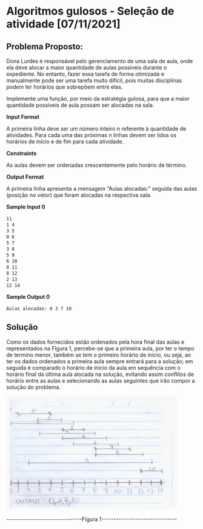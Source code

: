 # Algoritmos gulosos - Seleção de atividade [07/11/2021]

## Problema Proposto:

Dona Lurdes é responsável pelo gerenciamento de uma sala de aula, onde ela deve alocar a maior quantidade de aulas possíveis durante o expediente. No entanto, fazer essa tarefa de forma otimizada e manualmente pode ser uma tarefa muito difícil, pois muitas disciplinas podem ter horários que sobrepõem entre elas.

Implemente uma função, por meio da estratégia gulosa, para que a maior quantidade possíveis de aula possam ser alocadas na sala.

**Input Format**

A primeira linha deve ser um número inteiro n referente à quantidade de atividades. Para cada uma das próximas n linhas devem ser lidos os horários de início e de fim para cada atividade.

**Constraints**

As aulas devem ser ordenadas crescentemente pelo horário de término.

**Output Format**

A primeira linha apresenta a mensagem “Aulas alocadas:” seguida das aulas (posição no vetor) que foram alocadas na respectiva sala.

**Sample Input 0**

```
11
1 4
3 5
0 6
5 7
3 8
5 9
6 10
8 11
8 12
2 13
12 14
```

**Sample Output 0**

```
Aulas alocadas: 0 3 7 10
```



## Solução

Como os dados fornecidos estão ordenados pela hora final das aulas e representados na Figura 1, percebe-se que a primeira aula, por ter o tempo de termino menor, também se tem o primeiro horário de inicio, ou seja, ao ter os dados ordenados a primeira aula sempre entrará para a solução; em seguida é comparado o horário de inicio da aula em sequência com o horário final da última aula alocada na solução, evitando assim conflitos de horário entre as aulas e selecionando as aulas seguintes que irão compor a solução do problema.  

<p align="left">
<img src="https://github.com/LuizKramer/UTFPR/blob/2877ba7753bda7a9a01910d26aec0140760c4f79/Disciplinas/Algoritmos%20e%20Estrutura%20de%20Dados%202/HackerRank/Algoritmos%20gulosos%20-%20Sele%C3%A7%C3%A3o%20de%20atividade%20%5B07/Desenho%20do%20Problema.png" alt="" data-canonical-src="Disciplinas/Algoritmos e Estrutura de Dados 2/HackerRank/Algoritmos gulosos - Seleção de atividade [07/Desenho do Problema.png" width="450" height="300" />
   
</p>
-------------------------------Figura 1-------------------------------
